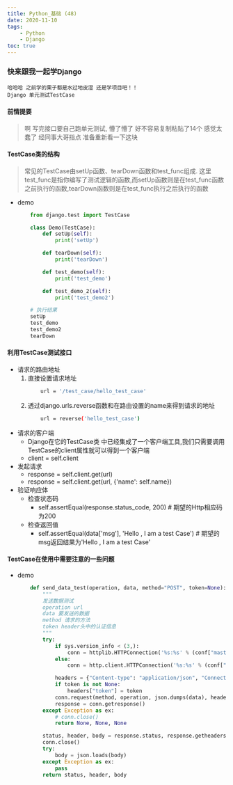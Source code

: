 ```yaml
---
title: Python_基础 (48)
date: 2020-11-10
tags: 
    - Python
    - Django
toc: true
---
```


### 快来跟我一起学Django
    哈哈哈 之前学的栗子都是水过地皮湿 还是学项目吧！！
    Django 单元测试TestCase

<!-- more -->

#### 前情提要
> 啊 写完接口要自己跑单元测试, 懵了懵了 好不容易复制粘贴了14个 感觉太蠢了 经同事大哥指点 准备重新看一下这块

#### TestCase类的结构
> 常见的TestCase由setUp函数、tearDown函数和test_func组成.
这里test_func是指你编写了测试逻辑的函数,而setUp函数则是在test_func函数之前执行的函数,tearDown函数则是在test_func执行之后执行的函数
- demo
    ```python
        from django.test import TestCase

        class Demo(TestCase):
            def setUp(self):
                print('setUp')

            def tearDown(self):
                print('tearDown')

            def test_demo(self):
                print('test_demo')

            def test_demo_2(self):
                print('test_demo2')

        # 执行结果
        setUp
        test_demo
        test_demo2
        tearDown
    ```

#### 利用TestCase测试接口
- 请求的路由地址
    1. 直接设置请求地址
        ```bash
            url = '/test_case/hello_test_case'
        ```
    2. 透过django.urls.reverse函数和在路由设置的name来得到请求的地址
        ```bash
            url = reverse('hello_test_case')
        ```
- 请求的客户端
    * Django在它的TestCase类 中已经集成了一个客户端工具,我们只需要调用TestCase的client属性就可以得到一个客户端
    * client = self.client
- 发起请求
    * response = self.client.get(url)
    * response = self.client.get(url, {'name': self.name})
- 验证响应体
    * 检查状态码
        * self.assertEqual(response.status_code, 200)  # 期望的Http相应码为200
    * 检查返回值
        * self.assertEqual(data['msg'], 'Hello , I am a test Case')  # 期望的msg返回结果为'Hello , I am a test Case'

#### TestCase在使用中需要注意的一些问题
- demo
    ```python
        def send_data_test(operation, data, method="POST", token=None):
            """
            发送数据测试
            operation url
            data 要发送的数据
            method 请求的方法
            token header头中的认证信息
            """
            try:
                if sys.version_info < (3,):
                    conn = httplib.HTTPConnection('%s:%s' % (conf["master_ip"], conf["master_port"]))
                else:
                    conn = http.client.HTTPConnection('%s:%s' % (conf["master_ip"], conf["master_port"]))

                headers = {"Content-type": "application/json", "Connection": "close"}
                if token is not None:
                    headers["token"] = token
                conn.request(method, operation, json.dumps(data), headers)
                response = conn.getresponse()
            except Exception as ex:
                # conn.close()
                return None, None, None

            status, header, body = response.status, response.getheaders(), response.read()
            conn.close()
            try:
                body = json.loads(body)
            except Exception as ex:
                pass
            return status, header, body
    ```

